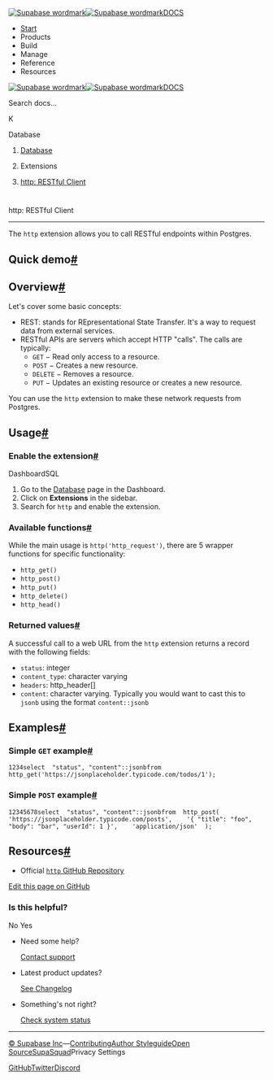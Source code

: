 [![Supabase wordmark](https://supabase.com/docs/_next/image?url=%2Fdocs%2Fsupabase-dark.svg&w=256&q=75&dpl=dpl_5BYG5BkQhU19GEfZfhcgAbeGcRQo)![Supabase wordmark](https://supabase.com/docs/_next/image?url=%2Fdocs%2Fsupabase-light.svg&w=256&q=75&dpl=dpl_5BYG5BkQhU19GEfZfhcgAbeGcRQo)DOCS](https://supabase.com/docs)

-   [Start](https://supabase.com/docs/guides/getting-started)
-   Products
-   Build
-   Manage
-   Reference
-   Resources

[![Supabase wordmark](https://supabase.com/docs/_next/image?url=%2Fdocs%2Fsupabase-dark.svg&w=256&q=75&dpl=dpl_5BYG5BkQhU19GEfZfhcgAbeGcRQo)![Supabase wordmark](https://supabase.com/docs/_next/image?url=%2Fdocs%2Fsupabase-light.svg&w=256&q=75&dpl=dpl_5BYG5BkQhU19GEfZfhcgAbeGcRQo)DOCS](https://supabase.com/docs)

Search docs...

K

Database

1.  [Database](https://supabase.com/docs/guides/database/overview)

3.  Extensions

5.  [http: RESTful Client](https://supabase.com/docs/guides/database/extensions/http)

# 

http: RESTful Client

* * *

The `http` extension allows you to call RESTful endpoints within Postgres.

## Quick demo[#](#quick-demo)

## Overview[#](#overview)

Let's cover some basic concepts:

-   REST: stands for REpresentational State Transfer. It's a way to request data from external services.
-   RESTful APIs are servers which accept HTTP "calls". The calls are typically:
    -   `GET` − Read only access to a resource.
    -   `POST` − Creates a new resource.
    -   `DELETE` − Removes a resource.
    -   `PUT` − Updates an existing resource or creates a new resource.

You can use the `http` extension to make these network requests from Postgres.

## Usage[#](#usage)

### Enable the extension[#](#enable-the-extension)

DashboardSQL

1.  Go to the [Database](https://supabase.com/dashboard/project/_/database/tables) page in the Dashboard.
2.  Click on **Extensions** in the sidebar.
3.  Search for `http` and enable the extension.

### Available functions[#](#available-functions)

While the main usage is `http('http_request')`, there are 5 wrapper functions for specific functionality:

-   `http_get()`
-   `http_post()`
-   `http_put()`
-   `http_delete()`
-   `http_head()`

### Returned values[#](#returned-values)

A successful call to a web URL from the `http` extension returns a record with the following fields:

-   `status`: integer
-   `content_type`: character varying
-   `headers`: http\_header\[\]
-   `content`: character varying. Typically you would want to cast this to `jsonb` using the format `content::jsonb`

## Examples[#](#examples)

### Simple `GET` example[#](#simple-get-example)

```
1234select  "status", "content"::jsonbfrom  http_get('https://jsonplaceholder.typicode.com/todos/1');
```

### Simple `POST` example[#](#simple-post-example)

```
12345678select  "status", "content"::jsonbfrom  http_post(    'https://jsonplaceholder.typicode.com/posts',    '{ "title": "foo", "body": "bar", "userId": 1 }',    'application/json'  );
```

## Resources[#](#resources)

-   Official [`http` GitHub Repository](https://github.com/pramsey/pgsql-http)

[Edit this page on GitHub](https://github.com/supabase/supabase/blob/master/apps/docs/content/guides/database/extensions/http.mdx)

### Is this helpful?

No Yes

-   Need some help?
    
    [Contact support](https://supabase.com/support)
-   Latest product updates?
    
    [See Changelog](https://supabase.com/changelog)
-   Something's not right?
    
    [Check system status](https://status.supabase.com/)

* * *

[© Supabase Inc](https://supabase.com/)—[Contributing](https://github.com/supabase/supabase/blob/master/apps/docs/DEVELOPERS.md)[Author Styleguide](https://github.com/supabase/supabase/blob/master/apps/docs/CONTRIBUTING.md)[Open Source](https://supabase.com/open-source)[SupaSquad](https://supabase.com/supasquad)Privacy Settings

[GitHub](https://github.com/supabase/supabase)[Twitter](https://twitter.com/supabase)[Discord](https://discord.supabase.com/)